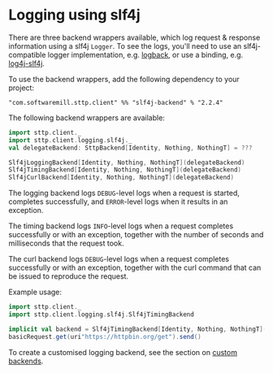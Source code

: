 # Logging using slf4j

There are three backend wrappers available, which log request & response information using a slf4j `Logger`. To see the logs, you'll need to use an slf4j-compatible logger implementation, e.g.  [logback](http://logback.qos.ch), or use a binding, e.g. [log4j-slf4j](https://logging.apache.org/log4j/2.0/log4j-slf4j-impl/index.html).

To use the backend wrappers, add the following dependency to your project:

```
"com.softwaremill.sttp.client" %% "slf4j-backend" % "2.2.4"
``` 

The following backend wrappers are available:

```scala
import sttp.client._
import sttp.client.logging.slf4j._
val delegateBackend: SttpBackend[Identity, Nothing, NothingT] = ???

Slf4jLoggingBackend[Identity, Nothing, NothingT](delegateBackend)
Slf4jTimingBackend[Identity, Nothing, NothingT](delegateBackend)
Slf4jCurlBackend[Identity, Nothing, NothingT](delegateBackend)
```

The logging backend logs `DEBUG`-level logs when a request is started, completes successfully, and `ERROR`-level logs when it results in an exception.

The timing backend logs `INFO`-level logs when a request completes successfully or with an exception, together with the number of seconds and milliseconds that the request took.

The curl backend logs `DEBUG`-level logs when a request completes successfully or with an exception, together with the curl command that can be issued to reproduce the request.

Example usage:

```scala
import sttp.client._
import sttp.client.logging.slf4j.Slf4jTimingBackend

implicit val backend = Slf4jTimingBackend[Identity, Nothing, NothingT](HttpURLConnectionBackend())
basicRequest.get(uri"https://httpbin.org/get").send()
```

To create a customised logging backend, see the section on [custom backends](custom.md).
